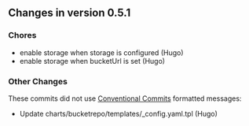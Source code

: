 ## Changes in version 0.5.1

### Chores

* enable storage when storage is configured (Hugo)
* enable storage when bucketUrl is set (Hugo)

### Other Changes

These commits did not use [Conventional Commits](https://conventionalcommits.org/) formatted messages:

* Update charts/bucketrepo/templates/_config.yaml.tpl (Hugo)
